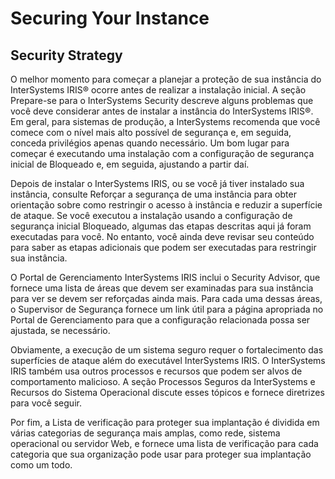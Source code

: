 # Securing Your Instance

## Security Strategy
O melhor momento para começar a planejar a proteção de sua instância do InterSystems IRIS® ocorre antes de realizar a instalação inicial. A seção Prepare-se para o InterSystems Security descreve alguns problemas que você deve considerar antes de instalar a instância do InterSystems IRIS®. Em geral, para sistemas de produção, a InterSystems recomenda que você comece com o nível mais alto possível de segurança e, em seguida, conceda privilégios apenas quando necessário. Um bom lugar para começar é executando uma instalação com a configuração de segurança inicial de Bloqueado e, em seguida, ajustando a partir daí. 

Depois de instalar o InterSystems IRIS, ou se você já tiver instalado sua instância, consulte Reforçar a segurança de uma instância para obter orientação sobre como restringir o acesso à instância e reduzir a superfície de ataque. Se você executou a instalação usando a configuração de segurança inicial Bloqueado, algumas das etapas descritas aqui já foram executadas para você. No entanto, você ainda deve revisar seu conteúdo para saber as etapas adicionais que podem ser executadas para restringir sua instância. 

O Portal de Gerenciamento InterSystems IRIS inclui o Security Advisor, que fornece uma lista de áreas que devem ser examinadas para sua instância para ver se devem ser reforçadas ainda mais. Para cada uma dessas áreas, o Supervisor de Segurança fornece um link útil para a página apropriada no Portal de Gerenciamento para que a configuração relacionada possa ser ajustada, se necessário. 

Obviamente, a execução de um sistema seguro requer o fortalecimento das superfícies de ataque além do executável InterSystems IRIS. O InterSystems IRIS também usa outros processos e recursos que podem ser alvos de comportamento malicioso. A seção Processos Seguros da InterSystems e Recursos do Sistema Operacional discute esses tópicos e fornece diretrizes para você seguir. 

Por fim, a Lista de verificação para proteger sua implantação é dividida em várias categorias de segurança mais amplas, como rede, sistema operacional ou servidor Web, e fornece uma lista de verificação para cada categoria que sua organização pode usar para proteger sua implantação como um todo.